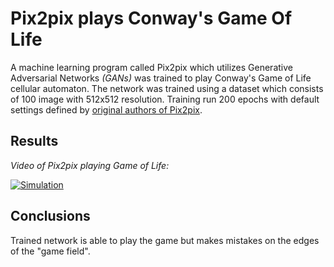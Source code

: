 # Pix2pix plays Conway's Game Of Life
A machine learning program called Pix2pix which utilizes Generative Adversarial Networks *(GANs)* was trained to play Conway's Game of Life cellular automaton. The network was trained using a dataset which consists of 100 image with 512x512 resolution. Training run 200 epochs with default settings defined by [original authors of Pix2pix](https://phillipi.github.io/pix2pix/).

## Results ##
*Video of Pix2pix playing Game of Life:*

[![Simulation](https://i9.ytimg.com/vi/JikSSxk4X5Q/mq2.jpg?sqp=CLD0yfkF&rs=AOn4CLDT4y38ml9oZ1336R9z4CNHyOwnXg)](https://youtu.be/JikSSxk4X5Q "Simulation")

## Conclusions ##
Trained network is able to play the game but makes mistakes on the edges of the "game field". 
